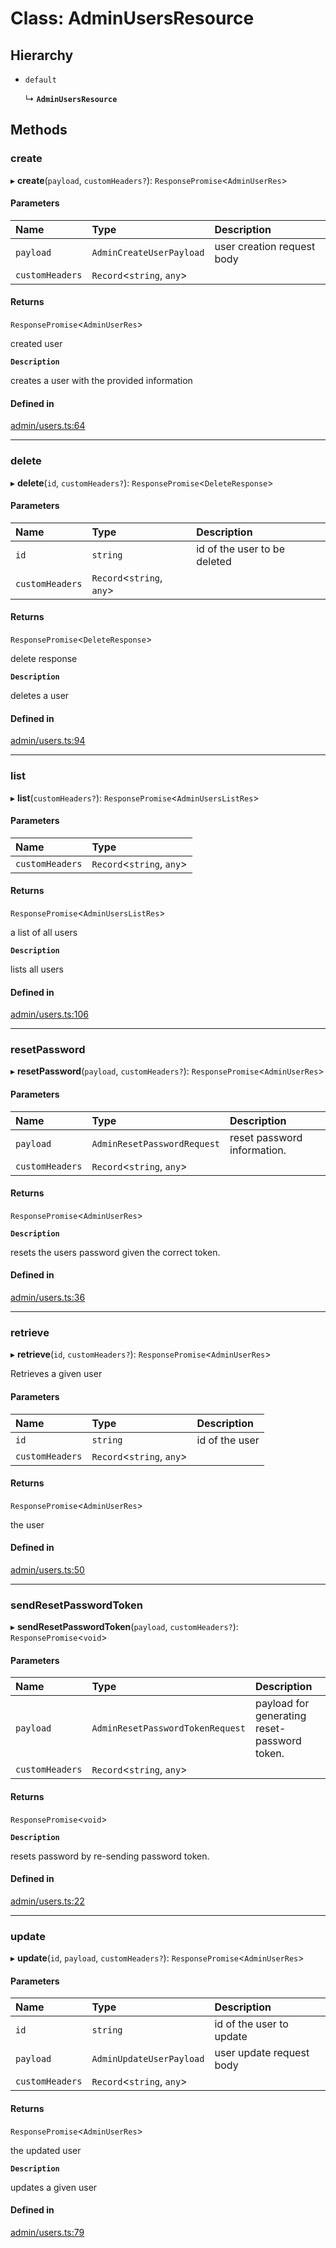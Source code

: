 # Class: AdminUsersResource

## Hierarchy

- `default`

  ↳ **`AdminUsersResource`**

## Methods

### create

▸ **create**(`payload`, `customHeaders?`): `ResponsePromise`<`AdminUserRes`\>

#### Parameters

| Name | Type | Description |
| :------ | :------ | :------ |
| `payload` | `AdminCreateUserPayload` | user creation request body |
| `customHeaders` | `Record`<`string`, `any`\> |  |

#### Returns

`ResponsePromise`<`AdminUserRes`\>

created user

**`Description`**

creates a user with the provided information

#### Defined in

[admin/users.ts:64](https://github.com/medusajs/medusa/blob/418ff2a33/packages/medusa-js/src/resources/admin/users.ts#L64)

___

### delete

▸ **delete**(`id`, `customHeaders?`): `ResponsePromise`<`DeleteResponse`\>

#### Parameters

| Name | Type | Description |
| :------ | :------ | :------ |
| `id` | `string` | id of the user to be deleted |
| `customHeaders` | `Record`<`string`, `any`\> |  |

#### Returns

`ResponsePromise`<`DeleteResponse`\>

delete response

**`Description`**

deletes a user

#### Defined in

[admin/users.ts:94](https://github.com/medusajs/medusa/blob/418ff2a33/packages/medusa-js/src/resources/admin/users.ts#L94)

___

### list

▸ **list**(`customHeaders?`): `ResponsePromise`<`AdminUsersListRes`\>

#### Parameters

| Name | Type |
| :------ | :------ |
| `customHeaders` | `Record`<`string`, `any`\> |

#### Returns

`ResponsePromise`<`AdminUsersListRes`\>

a list of all users

**`Description`**

lists all users

#### Defined in

[admin/users.ts:106](https://github.com/medusajs/medusa/blob/418ff2a33/packages/medusa-js/src/resources/admin/users.ts#L106)

___

### resetPassword

▸ **resetPassword**(`payload`, `customHeaders?`): `ResponsePromise`<`AdminUserRes`\>

#### Parameters

| Name | Type | Description |
| :------ | :------ | :------ |
| `payload` | `AdminResetPasswordRequest` | reset password information. |
| `customHeaders` | `Record`<`string`, `any`\> |  |

#### Returns

`ResponsePromise`<`AdminUserRes`\>

**`Description`**

resets the users password given the correct token.

#### Defined in

[admin/users.ts:36](https://github.com/medusajs/medusa/blob/418ff2a33/packages/medusa-js/src/resources/admin/users.ts#L36)

___

### retrieve

▸ **retrieve**(`id`, `customHeaders?`): `ResponsePromise`<`AdminUserRes`\>

Retrieves a given user

#### Parameters

| Name | Type | Description |
| :------ | :------ | :------ |
| `id` | `string` | id of the user |
| `customHeaders` | `Record`<`string`, `any`\> |  |

#### Returns

`ResponsePromise`<`AdminUserRes`\>

the user

#### Defined in

[admin/users.ts:50](https://github.com/medusajs/medusa/blob/418ff2a33/packages/medusa-js/src/resources/admin/users.ts#L50)

___

### sendResetPasswordToken

▸ **sendResetPasswordToken**(`payload`, `customHeaders?`): `ResponsePromise`<`void`\>

#### Parameters

| Name | Type | Description |
| :------ | :------ | :------ |
| `payload` | `AdminResetPasswordTokenRequest` | payload for generating reset-password token. |
| `customHeaders` | `Record`<`string`, `any`\> |  |

#### Returns

`ResponsePromise`<`void`\>

**`Description`**

resets password by re-sending password token.

#### Defined in

[admin/users.ts:22](https://github.com/medusajs/medusa/blob/418ff2a33/packages/medusa-js/src/resources/admin/users.ts#L22)

___

### update

▸ **update**(`id`, `payload`, `customHeaders?`): `ResponsePromise`<`AdminUserRes`\>

#### Parameters

| Name | Type | Description |
| :------ | :------ | :------ |
| `id` | `string` | id of the user to update |
| `payload` | `AdminUpdateUserPayload` | user update request body |
| `customHeaders` | `Record`<`string`, `any`\> |  |

#### Returns

`ResponsePromise`<`AdminUserRes`\>

the updated user

**`Description`**

updates a given user

#### Defined in

[admin/users.ts:79](https://github.com/medusajs/medusa/blob/418ff2a33/packages/medusa-js/src/resources/admin/users.ts#L79)
